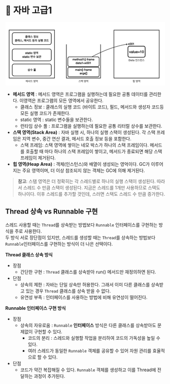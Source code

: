 # 👾 자바 고급1

![img.png](img/img.png)
- **메서드 영역** : 메서드 영역은 프로그램을 실행하는데 필요한 공통 데이터를 관리한다. 이영역은 프로그램의 모든 영역에서 공유한다.
  - 클래스 정보 : 클래스의 실행 코드 (바이트 코드), 필드, 메서드와 생성자 코드등 모든 실행 코드가 존재한다.
  - static 영역 : static 변수들을 보관한다.
  - 런타임 상수 풀 : 프로그램을 실행하는데 필요한 공통 리터럴 상수를 보관한다.
- **스택 영역(Stack Area)** : 자바 실행 시, 하나의 실행 스택이 생성된다. 각 스택 프레임은 지역 변수, 중간 연산 결과, 메서드 호출 정보 등을 포함한다.
  - 스택 프레임: 스택 영역에 쌓이는 네모 박스가 하나의 스택 프레임이다. 메서드를 호출할 때 마다 하나의 스택 프레임이 쌓이고, 메서드가 종료되면 해당 스택 프레임이 제거된다.
- **힙 영역(Heap Area)** : 객체(인스턴스)와 배열이 생성되는 영억이다. GC가 이루어지는 주요 영역이며, 더 이상 참조되지 않는 객체는 GC에 의해 제거된다.

> **참고**: 스탬 영역은 더 정확히는 각 스레드별로 하나의 실행 스택이 생성된다. 따라서 스레드 수 만큼 스택이 생성된다. 지금은 스레드를 1개만 사용하므로 스택도 하나이다. 이후 스레드를 추가할 것인데, 스러면 스택도 스레드 수 만큼 증가한다.


## Thread 상속 vs Runnable 구현
스레드 사용할 때는 `Thread`를 상속받는 방법보다 `Runnable` 인터페이스를 구현하는 방식을 주로 사용한다.<br>
두 방식 서로 장단점이 있지만, 스레드를 생성할 때는 `Thread`를 상속하는 방법보다 `Runnable`인터페이스를 구현하는 방식이 더 나은 선택이다.<br>

**Thread 클래스 상속 방식**
- 장점
  - 간단한 구현 : `Thread` 클래스를 상속받아 run() 메서드만 재정의하면 된다.
- 단점
  - 상속의 제한 : 자바는 단일 상속만 허용한다. 그래서 이미 다른 클래스를 상속받고 있는 경우 `Thread` 클래스를 상속 받을 수 없다.
  - 유연성 부족 : 인터페이스를 사용하는 방법에 비해 유연성이 떨어진다.

**Runnable 인터페이스 구현 방식**
- 장점
  - 상속의 자유로움 : `Runnable` **인터페이스** 방식은 다른 클래스를 상속받아도 문제없이 구현할 수 있다.
    - 코드의 분리 : 스레드와 실행할 작업을 분리하여 코드의 가독성을 높일 수 있다.
    - 여러 스레드가 동일한 `Runnable` 객체를 공유할 수 있어 자원 관리를 효율적으로 할 수 있다.
- 단점
  - 코드가 약간 복잡해질 수 있다. `Runnable` 객체를 생성하고 이를 Thread에 전달하는 과정이 추가된다.
